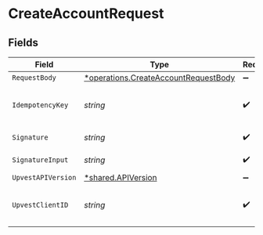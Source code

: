 # CreateAccountRequest


## Fields

| Field                                                                                                                                                       | Type                                                                                                                                                        | Required                                                                                                                                                    | Description                                                                                                                                                 | Example                                                                                                                                                     |
| ----------------------------------------------------------------------------------------------------------------------------------------------------------- | ----------------------------------------------------------------------------------------------------------------------------------------------------------- | ----------------------------------------------------------------------------------------------------------------------------------------------------------- | ----------------------------------------------------------------------------------------------------------------------------------------------------------- | ----------------------------------------------------------------------------------------------------------------------------------------------------------- |
| `RequestBody`                                                                                                                                               | [*operations.CreateAccountRequestBody](../../../pkg/models/operations/createaccountrequestbody.md)                                                          | :heavy_minus_sign:                                                                                                                                          | N/A                                                                                                                                                         |                                                                                                                                                             |
| `IdempotencyKey`                                                                                                                                            | *string*                                                                                                                                                    | :heavy_check_mark:                                                                                                                                          | A UUID to be used as an idempotency key.  This prevents a duplicate request from being replayed. <br/>https://docs.upvest.co/concepts/api_concepts/idempotency<br/> | ccb07f42-4104-44ad-8e1f-c660bb7b269c                                                                                                                        |
| `Signature`                                                                                                                                                 | *string*                                                                                                                                                    | :heavy_check_mark:                                                                                                                                          | https://tools.ietf.org/id/draft-ietf-httpbis-message-signatures-01.html#name-the-signature-http-header                                                      |                                                                                                                                                             |
| `SignatureInput`                                                                                                                                            | *string*                                                                                                                                                    | :heavy_check_mark:                                                                                                                                          | https://tools.ietf.org/id/draft-ietf-httpbis-message-signatures-01.html#name-the-signature-input-http-he                                                    |                                                                                                                                                             |
| `UpvestAPIVersion`                                                                                                                                          | [*shared.APIVersion](../../../pkg/models/shared/apiversion.md)                                                                                              | :heavy_minus_sign:                                                                                                                                          | Upvest API version (Note: Do not include quotation marks)                                                                                                   | 1                                                                                                                                                           |
| `UpvestClientID`                                                                                                                                            | *string*                                                                                                                                                    | :heavy_check_mark:                                                                                                                                          | Tenant Client ID                                                                                                                                            | ebabcf4d-61c3-4942-875c-e265a7c2d062                                                                                                                        |